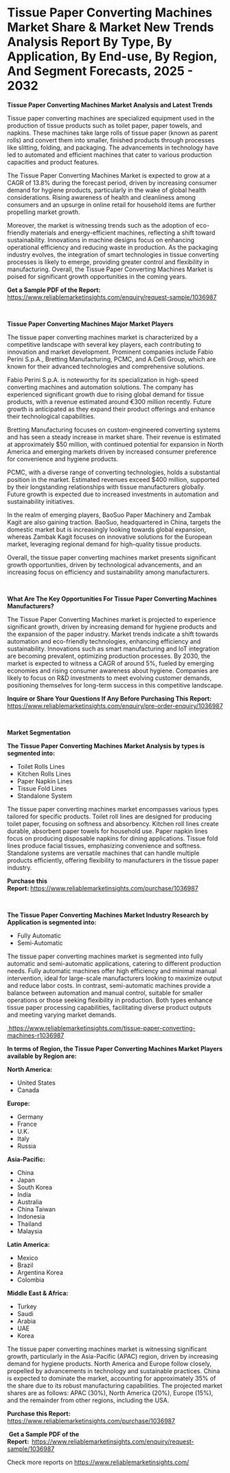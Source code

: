<p><h1>Tissue Paper Converting Machines Market Share & Market New Trends Analysis Report By Type, By Application, By End-use, By Region, And Segment Forecasts, 2025 - 2032</h1></p><p><strong>Tissue Paper Converting Machines Market Analysis and Latest Trends</strong></p>
<p><p>Tissue paper converting machines are specialized equipment used in the production of tissue products such as toilet paper, paper towels, and napkins. These machines take large rolls of tissue paper (known as parent rolls) and convert them into smaller, finished products through processes like slitting, folding, and packaging. The advancements in technology have led to automated and efficient machines that cater to various production capacities and product features.</p><p>The Tissue Paper Converting Machines Market is expected to grow at a CAGR of 13.8% during the forecast period, driven by increasing consumer demand for hygiene products, particularly in the wake of global health considerations. Rising awareness of health and cleanliness among consumers and an upsurge in online retail for household items are further propelling market growth. </p><p>Moreover, the market is witnessing trends such as the adoption of eco-friendly materials and energy-efficient machines, reflecting a shift toward sustainability. Innovations in machine designs focus on enhancing operational efficiency and reducing waste in production. As the packaging industry evolves, the integration of smart technologies in tissue converting processes is likely to emerge, providing greater control and flexibility in manufacturing. Overall, the Tissue Paper Converting Machines Market is poised for significant growth opportunities in the coming years.</p></p>
<p><strong>Get a Sample PDF of the Report:&nbsp;</strong> <a href="https://www.reliablemarketinsights.com/enquiry/request-sample/1036987?utm_campaign=2885&utm_medium=2&utm_source=Github&utm_content=ia&utm_term=09042025&utm_id=tissue-paper-converting-machines">https://www.reliablemarketinsights.com/enquiry/request-sample/1036987</a></p>
<p>&nbsp;</p>
<p><strong>Tissue Paper Converting Machines Major Market Players</strong></p>
<p><p>The tissue paper converting machines market is characterized by a competitive landscape with several key players, each contributing to innovation and market development. Prominent companies include Fabio Perini S.p.A., Bretting Manufacturing, PCMC, and A.Celli Group, which are known for their advanced technologies and comprehensive solutions.</p><p>Fabio Perini S.p.A. is noteworthy for its specialization in high-speed converting machines and automation solutions. The company has experienced significant growth due to rising global demand for tissue products, with a revenue estimated around €300 million recently. Future growth is anticipated as they expand their product offerings and enhance their technological capabilities.</p><p>Bretting Manufacturing focuses on custom-engineered converting systems and has seen a steady increase in market share. Their revenue is estimated at approximately $50 million, with continued potential for expansion in North America and emerging markets driven by increased consumer preference for convenience and hygiene products.</p><p>PCMC, with a diverse range of converting technologies, holds a substantial position in the market. Estimated revenues exceed $400 million, supported by their longstanding relationships with tissue manufacturers globally. Future growth is expected due to increased investments in automation and sustainability initiatives.</p><p>In the realm of emerging players, BaoSuo Paper Machinery and Zambak Kagit are also gaining traction. BaoSuo, headquartered in China, targets the domestic market but is increasingly looking towards global expansion, whereas Zambak Kagit focuses on innovative solutions for the European market, leveraging regional demand for high-quality tissue products.</p><p>Overall, the tissue paper converting machines market presents significant growth opportunities, driven by technological advancements, and an increasing focus on efficiency and sustainability among manufacturers.</p></p>
<p>&nbsp;</p>
<p><strong>What Are The Key Opportunities For Tissue Paper Converting Machines Manufacturers?</strong></p>
<p><p>The Tissue Paper Converting Machines market is projected to experience significant growth, driven by increasing demand for hygiene products and the expansion of the paper industry. Market trends indicate a shift towards automation and eco-friendly technologies, enhancing efficiency and sustainability. Innovations such as smart manufacturing and IoT integration are becoming prevalent, optimizing production processes. By 2030, the market is expected to witness a CAGR of around 5%, fueled by emerging economies and rising consumer awareness about hygiene. Companies are likely to focus on R&D investments to meet evolving customer demands, positioning themselves for long-term success in this competitive landscape.</p></p>
<p><strong>Inquire or Share Your Questions If Any Before Purchasing This Report:</strong> <a href="https://www.reliablemarketinsights.com/enquiry/pre-order-enquiry/1036987?utm_campaign=2885&utm_medium=2&utm_source=Github&utm_content=ia&utm_term=09042025&utm_id=tissue-paper-converting-machines">https://www.reliablemarketinsights.com/enquiry/pre-order-enquiry/1036987</a></p>
<p>&nbsp;</p>
<p><strong>Market Segmentation</strong></p>
<p><strong>The Tissue Paper Converting Machines Market Analysis by types is segmented into:</strong></p>
<p><ul><li>Toilet Rolls Lines</li><li>Kitchen Rolls Lines</li><li>Paper Napkin Lines</li><li>Tissue Fold Lines</li><li>Standalone System</li></ul></p>
<p><p>The tissue paper converting machines market encompasses various types tailored for specific products. Toilet roll lines are designed for producing toilet paper, focusing on softness and absorbency. Kitchen roll lines create durable, absorbent paper towels for household use. Paper napkin lines focus on producing disposable napkins for dining applications. Tissue fold lines produce facial tissues, emphasizing convenience and softness. Standalone systems are versatile machines that can handle multiple products efficiently, offering flexibility to manufacturers in the tissue paper industry.</p></p>
<p><strong>Purchase this Report:&nbsp;</strong><a href="https://www.reliablemarketinsights.com/purchase/1036987?utm_campaign=2885&utm_medium=2&utm_source=Github&utm_content=ia&utm_term=09042025&utm_id=tissue-paper-converting-machines">https://www.reliablemarketinsights.com/purchase/1036987</a></p>
<p>&nbsp;</p>
<p><strong>The Tissue Paper Converting Machines Market Industry Research by Application is segmented into:</strong></p>
<p><ul><li>Fully Automatic</li><li>Semi-Automatic</li></ul></p>
<p><p>The tissue paper converting machines market is segmented into fully automatic and semi-automatic applications, catering to different production needs. Fully automatic machines offer high efficiency and minimal manual intervention, ideal for large-scale manufacturers looking to maximize output and reduce labor costs. In contrast, semi-automatic machines provide a balance between automation and manual control, suitable for smaller operations or those seeking flexibility in production. Both types enhance tissue paper processing capabilities, facilitating diverse product outputs and meeting varying market demands.</p></p>
<p><a href="https://www.reliablemarketinsights.com/tissue-paper-converting-machines-r1036987?utm_campaign=2885&utm_medium=2&utm_source=Github&utm_content=ia&utm_term=09042025&utm_id=tissue-paper-converting-machines">&nbsp;https://www.reliablemarketinsights.com/tissue-paper-converting-machines-r1036987</a></p>
<p><strong>In terms of Region, the Tissue Paper Converting Machines Market Players available by Region are:</strong></p>
<p>
    <p> <strong> North America: </strong>
        <ul>
            <li>United States</li>
            <li>Canada</li>
        </ul>
        </p> 
    <p> <strong> Europe: </strong>
        <ul>
            <li>Germany</li>
            <li>France</li>
            <li>U.K.</li>
            <li>Italy</li>
            <li>Russia</li>
        </ul>
        </p> 
    <p> <strong> Asia-Pacific: </strong>
        <ul>
            <li>China</li>
            <li>Japan</li>
            <li>South Korea</li>
            <li>India</li>
            <li>Australia</li>
            <li>China Taiwan</li>
            <li>Indonesia</li>
            <li>Thailand</li>
            <li>Malaysia</li>
        </ul>
        </p> 
    <p> <strong> Latin America: </strong>
        <ul>
            <li>Mexico</li>
            <li>Brazil</li>
            <li>Argentina Korea</li>
            <li>Colombia</li>
        </ul>
        </p> 
    <p> <strong> Middle East & Africa: </strong>
        <ul>
            <li>Turkey</li>
            <li>Saudi</li>
            <li>Arabia</li>
            <li>UAE</li>
            <li>Korea</li>
        </ul>
    </p>
    </p>
<p><p>The tissue paper converting machines market is witnessing significant growth, particularly in the Asia-Pacific (APAC) region, driven by increasing demand for hygiene products. North America and Europe follow closely, propelled by advancements in technology and sustainable practices. China is expected to dominate the market, accounting for approximately 35% of the share due to its robust manufacturing capabilities. The projected market shares are as follows: APAC (30%), North America (20%), Europe (15%), and the remainder from other regions, including the USA.</p></p>
<p><strong>Purchase this Report: </strong><a href="https://www.reliablemarketinsights.com/purchase/1036987?utm_campaign=2885&utm_medium=2&utm_source=Github&utm_content=ia&utm_term=09042025&utm_id=tissue-paper-converting-machines">https://www.reliablemarketinsights.com/purchase/1036987</a></p>
<p>&nbsp;<strong>Get a Sample PDF of the Report:&nbsp;&nbsp;</strong><a href="https://www.reliablemarketinsights.com/enquiry/request-sample/1036987?utm_campaign=2885&utm_medium=2&utm_source=Github&utm_content=ia&utm_term=09042025&utm_id=tissue-paper-converting-machines">https://www.reliablemarketinsights.com/enquiry/request-sample/1036987</a></p>
<p><strong></strong></p>
<p>Check more reports on <a href="https://www.reliablemarketinsights.com/?utm_campaign=2885&utm_medium=2&utm_source=Github&utm_content=ia&utm_term=09042025&utm_id=tissue-paper-converting-machines">https://www.reliablemarketinsights.com/</a></p>